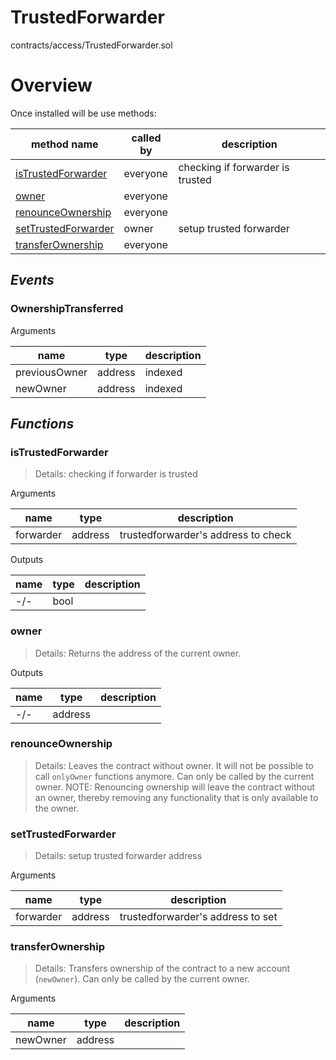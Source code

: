 # TrustedForwarder

contracts/access/TrustedForwarder.sol

# Overview

Once installed will be use methods:

| **method name** | **called by** | **description** |
|-|-|-|
|<a href="#istrustedforwarder">isTrustedForwarder</a>|everyone|checking if forwarder is trusted|
|<a href="#owner">owner</a>|everyone||
|<a href="#renounceownership">renounceOwnership</a>|everyone||
|<a href="#settrustedforwarder">setTrustedForwarder</a>|owner|setup trusted forwarder|
|<a href="#transferownership">transferOwnership</a>|everyone||
## *Events*
### OwnershipTransferred

Arguments

| **name** | **type** | **description** |
|-|-|-|
| previousOwner | address | indexed |
| newOwner | address | indexed |



## *Functions*
### isTrustedForwarder

> Details: checking if forwarder is trusted

Arguments

| **name** | **type** | **description** |
|-|-|-|
| forwarder | address | trustedforwarder's address to check |

Outputs

| **name** | **type** | **description** |
|-|-|-|
| -/- | bool |  |



### owner

> Details: Returns the address of the current owner.

Outputs

| **name** | **type** | **description** |
|-|-|-|
| -/- | address |  |



### renounceOwnership

> Details: Leaves the contract without owner. It will not be possible to call `onlyOwner` functions anymore. Can only be called by the current owner. NOTE: Renouncing ownership will leave the contract without an owner, thereby removing any functionality that is only available to the owner.



### setTrustedForwarder

> Details: setup trusted forwarder address

Arguments

| **name** | **type** | **description** |
|-|-|-|
| forwarder | address | trustedforwarder's address to set |



### transferOwnership

> Details: Transfers ownership of the contract to a new account (`newOwner`). Can only be called by the current owner.

Arguments

| **name** | **type** | **description** |
|-|-|-|
| newOwner | address |  |


